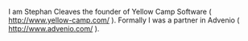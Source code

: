 


I am Stephan Cleaves the founder of Yellow Camp Software ( http://www.yellow-camp.com/ ).
Formally I was a partner in Advenio ( http://www.advenio.com/ ).